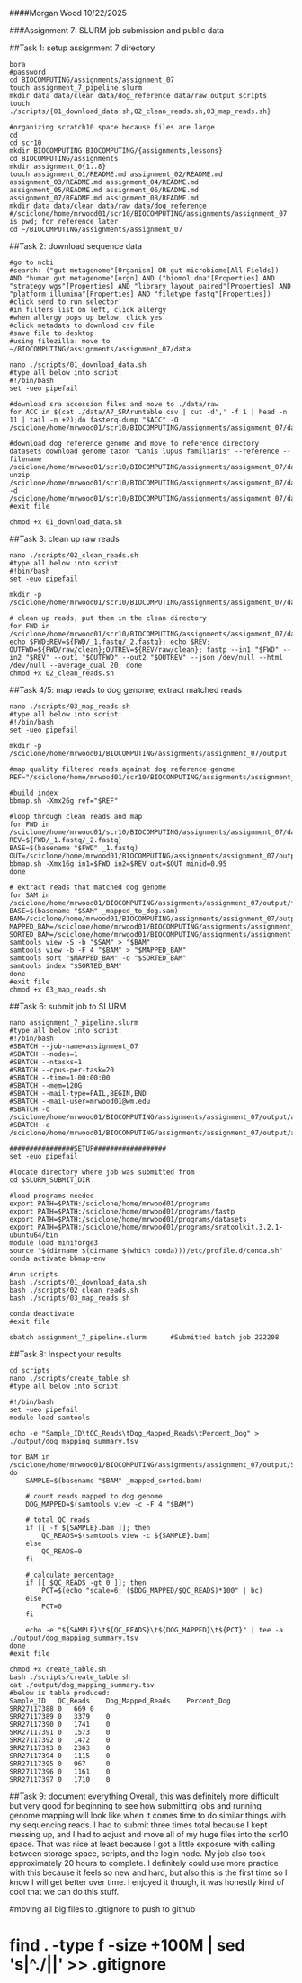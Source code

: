 ####Morgan Wood 			10/22/2025

###Assignment 7: SLURM job submission and public data 

##Task 1: setup assignment 7 directory 
```
bora
#password
cd BIOCOMPUTING/assignments/assignment_07
touch assignment_7_pipeline.slurm
mkdir data data/clean data/dog_reference data/raw output scripts
touch ./scripts/{01_download_data.sh,02_clean_reads.sh,03_map_reads.sh}

#organizing scratch10 space because files are large 
cd
cd scr10
mkdir BIOCOMPUTING BIOCOMPUTING/{assignments,lessons}
cd BIOCOMPUTING/assignments
mkdir assignment_0{1..8}
touch assignment_01/README.md assignment_02/README.md assignment_03/README.md assignment_04/README.md assignment_05/README.md assignment_06/README.md assignment_07/README.md assignment_08/README.md
mkdir data data/clean data/raw data/dog_reference
#/sciclone/home/mrwood01/scr10/BIOCOMPUTING/assignments/assignment_07 is pwd; for reference later 
cd ~/BIOCOMPUTING/assignments/assignment_07
```

##Task 2: download sequence data
```
#go to ncbi 
#search: ("gut metagenome"[Organism] OR gut microbiome[All Fields]) AND "human gut metagenome"[orgn] AND ("biomol dna"[Properties] AND "strategy wgs"[Properties] AND "library layout paired"[Properties] AND "platform illumina"[Properties] AND "filetype fastq"[Properties])
#click send to run selector 
#in filters list on left, click allergy
#when allergy pops up below, click yes
#click metadata to download csv file 
#save file to desktop 
#using filezilla: move to ~/BIOCOMPUTING/assignments/assignment_07/data

nano ./scripts/01_download_data.sh
#type all below into script: 
#!/bin/bash
set -ueo pipefail

#download sra accession files and move to ./data/raw
for ACC in $(cat ./data/A7_SRAruntable.csv | cut -d',' -f 1 | head -n 11 | tail -n +2);do fasterq-dump "$ACC" -O /sciclone/home/mrwood01/scr10/BIOCOMPUTING/assignments/assignment_07/data/raw;done

#download dog reference genome and move to reference directory
datasets download genome taxon "Canis lupus familiaris" --reference --filename /sciclone/home/mrwood01/scr10/BIOCOMPUTING/assignments/assignment_07/data/dog_reference/dog.zip
unzip /sciclone/home/mrwood01/scr10/BIOCOMPUTING/assignments/assignment_07/data/dog_reference/dog.zip -d /sciclone/home/mrwood01/scr10/BIOCOMPUTING/assignments/assignment_07/data/dog_reference
#exit file

chmod +x 01_download_data.sh
```

##Task 3: clean up raw reads
```
nano ./scripts/02_clean_reads.sh
#type all below into script: 
#!bin/bash
set -euo pipefail
	
mkdir -p /sciclone/home/mrwood01/scr10/BIOCOMPUTING/assignments/assignment_07/data/clean

# clean up reads, put them in the clean directory 
for FWD in /sciclone/home/mrwood01/scr10/BIOCOMPUTING/assignments/assignment_07/data/raw/*_1.fastq;do echo $FWD;REV=${FWD/_1.fastq/_2.fastq}; echo $REV; OUTFWD=${FWD/raw/clean};OUTREV=${REV/raw/clean}; fastp --in1 "$FWD" --in2 "$REV" --out1 "$OUTFWD" --out2 "$OUTREV" --json /dev/null --html /dev/null --average_qual 20; done
chmod +x 02_clean_reads.sh
```

##Task 4/5: map reads to dog genome; extract matched reads
```
nano ./scripts/03_map_reads.sh
#type all below into script: 
#!/bin/bash
set -ueo pipefail

mkdir -p /sciclone/home/mrwood01/BIOCOMPUTING/assignments/assignment_07/output 

#map quality filtered reads against dog reference genome
REF="/sciclone/home/mrwood01/scr10/BIOCOMPUTING/assignments/assignment_07/data/dog_reference/ncbi_dataset/data/GCF_011100685.1/GCF_011100685.1_UU_Cfam_GSD_1.0_genomic.fna" 

#build index
bbmap.sh -Xmx26g ref="$REF"

#loop through clean reads and map
for FWD in /sciclone/home/mrwood01/scr10/BIOCOMPUTING/assignments/assignment_07/data/clean/*_1.fastq;do
REV=${FWD/_1.fastq/_2.fastq}
BASE=$(basename "$FWD" _1.fastq)
OUT=/sciclone/home/mrwood01/BIOCOMPUTING/assignments/assignment_07/output/${BASE}_mapped_to_dog.sam
bbmap.sh -Xmx16g in1=$FWD in2=$REV out=$OUT minid=0.95
done

# extract reads that matched dog genome 
for SAM in /sciclone/home/mrwood01/BIOCOMPUTING/assignments/assignment_07/output/*_mapped_to_dog.sam;do
BASE=$(basename "$SAM" _mapped_to_dog.sam)
BAM=/sciclone/home/mrwood01/BIOCOMPUTING/assignments/assignment_07/output/${BASE}.bam
MAPPED_BAM=/sciclone/home/mrwood01/BIOCOMPUTING/assignments/assignment_07/output/${BASE}_mapped.bam
SORTED_BAM=/sciclone/home/mrwood01/BIOCOMPUTING/assignments/assignment_07/output/${BASE}_mapped_sorted.bam
samtools view -S -b "$SAM" > "$BAM"
samtools view -b -F 4 "$BAM" > "$MAPPED_BAM"
samtools sort "$MAPPED_BAM" -o "$SORTED_BAM"
samtools index "$SORTED_BAM"
done
#exit file
chmod +x 03_map_reads.sh
```

##Task 6: submit job to SLURM
```
nano assignment_7_pipeline.slurm
#type all below into script: 
#!/bin/bash
#SBATCH --job-name=assignment_07
#SBATCH --nodes=1
#SBATCH --ntasks=1
#SBATCH --cpus-per-task=20
#SBATCH --time=1-00:00:00
#SBATCH --mem=120G
#SBATCH --mail-type=FAIL,BEGIN,END
#SBATCH --mail-user=mrwood01@wm.edu
#SBATCH -o /sciclone/home/mrwood01/BIOCOMPUTING/assignments/assignment_07/output/assignment_07_%j.out
#SBATCH -e /sciclone/home/mrwood01/BIOCOMPUTING/assignments/assignment_07/output/assignment_07_%j.err

################SETUP##################
set -euo pipefail

#locate directory where job was submitted from
cd $SLURM_SUBMIT_DIR

#load programs needed
export PATH=$PATH:/sciclone/home/mrwood01/programs
export PATH=$PATH:/sciclone/home/mrwood01/programs/fastp
export PATH=$PATH:/sciclone/home/mrwood01/programs/datasets
export PATH=$PATH:/sciclone/home/mrwood01/programs/sratoolkit.3.2.1-ubuntu64/bin
module load miniforge3
source "$(dirname $(dirname $(which conda)))/etc/profile.d/conda.sh"
conda activate bbmap-env

#run scripts
bash ./scripts/01_download_data.sh
bash ./scripts/02_clean_reads.sh
bash ./scripts/03_map_reads.sh

conda deactivate
#exit file

sbatch assignment_7_pipeline.slurm 		#Submitted batch job 222208
```

##Task 8: Inspect your results
```
cd scripts
nano ./scripts/create_table.sh
#type all below into script:

#!/bin/bash
set -ueo pipefail
module load samtools

echo -e "Sample_ID\tQC_Reads\tDog_Mapped_Reads\tPercent_Dog" > ./output/dog_mapping_summary.tsv

for BAM in /sciclone/home/mrwood01/BIOCOMPUTING/assignments/assignment_07/output/SRR*_mapped_sorted.bam; do
    SAMPLE=$(basename "$BAM" _mapped_sorted.bam)

    # count reads mapped to dog genome
    DOG_MAPPED=$(samtools view -c -F 4 "$BAM")

    # total QC reads
    if [[ -f ${SAMPLE}.bam ]]; then
        QC_READS=$(samtools view -c ${SAMPLE}.bam)
    else
        QC_READS=0
    fi

    # calculate percentage
    if [[ $QC_READS -gt 0 ]]; then
        PCT=$(echo "scale=6; ($DOG_MAPPED/$QC_READS)*100" | bc)
    else
        PCT=0
    fi

    echo -e "${SAMPLE}\t${QC_READS}\t${DOG_MAPPED}\t${PCT}" | tee -a ./output/dog_mapping_summary.tsv
done
#exit file

chmod +x create_table.sh
bash ./scripts/create_table.sh
cat ./output/dog_mapping_summary.tsv
#below is table produced: 
Sample_ID	QC_Reads	Dog_Mapped_Reads	Percent_Dog
SRR27117388	0	669	0
SRR27117389	0	3379	0
SRR27117390	0	1741	0
SRR27117391	0	1573	0
SRR27117392	0	1472	0
SRR27117393	0	2363	0
SRR27117394	0	1115	0
SRR27117395	0	967		0
SRR27117396	0	1161	0
SRR27117397	0	1710	0
```

##Task 9: document everything 
Overall, this was definitely more difficult but very good for beginning to see how submitting jobs 
and running genome mapping will look like when it comes time to do similar things with my sequencing 
reads. I had to submit three times total because I kept messing up, and I had to adjust and move all 
of my huge files into the scr10 space. That was nice at least because I got a little exposure with 
calling between storage space, scripts, and the login node. My job also took approximately 
20 hours to complete. I definitely could use more practice with this because it feels so new and hard, 
but also this is the first time so I know I will get better over time. I enjoyed it though, it was 
honestly kind of cool that we can do this stuff. 

#moving all big files to .gitignore to push to github
# find . -type f -size +100M | sed 's|^\./||' >> .gitignore
